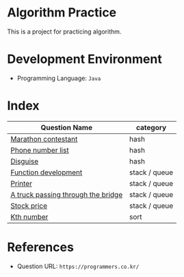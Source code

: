 # Algorithm Practice
This is a project for practicing algorithm.

# Development Environment
- Programming Language: `Java`

# Index
|Question Name|category|
|------|------|
|[Marathon contestant](./src/main/java/hash/marathonContestant)|hash|
|[Phone number list](./src/main/java/hash/phoneNumberList)|hash|
|[Disguise](./src/main/java/hash/disguise)|hash|
|[Function development](./src/main/java/stack/queue/functionDevelopment)|stack / queue|
|[Printer](./src/main/java/stack/queue/printer)|stack / queue|
|[A truck passing through the bridge](./src/main/java/stack/queue/truck)|stack / queue|
|[Stock price](./src/main/java/stack/queue/stockPrice)|stack / queue|
|[Kth number](./src/main/java/sort/kthNumber)|sort|

# References
- Question URL: `https://programmers.co.kr/`